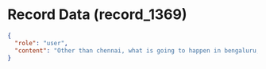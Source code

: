 # Record Data (record_1369)

```json
{
  "role": "user",
  "content": "Other than chennai, what is going to happen in bengaluru, mumbai (is mumbai beyond redemption?) what about gurgaon, what is the trajectory of these places? \n"
}
```

